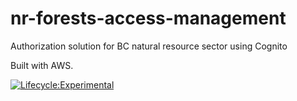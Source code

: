 # nr-forests-access-management
Authorization solution for BC natural resource sector using Cognito

Built with AWS.

[![Lifecycle:Experimental](https://img.shields.io/badge/Lifecycle-Experimental-339999)](<Redirect-URL>)
